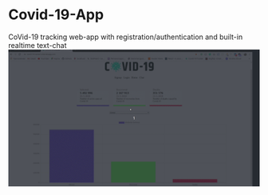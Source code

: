 # Covid-19-App
CoVid-19 tracking web-app with registration/authentication and built-in realtime text-chat 
![](readme-assets/covid-19.gif)
